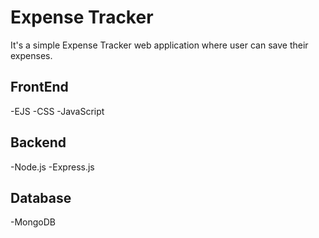 # Expense Tracker
It's a simple Expense Tracker web application where user can save their expenses.


## FrontEnd
-EJS
-CSS
-JavaScript

## Backend
-Node.js
-Express.js

## Database
-MongoDB
